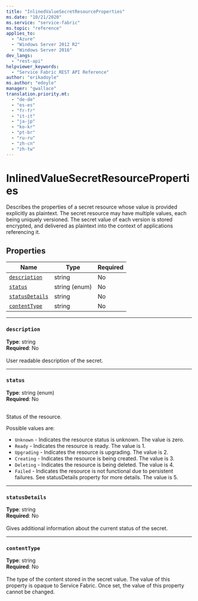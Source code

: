```yaml
---
title: "InlinedValueSecretResourceProperties"
ms.date: "10/21/2020"
ms.service: "service-fabric"
ms.topic: "reference"
applies_to: 
  - "Azure"
  - "Windows Server 2012 R2"
  - "Windows Server 2016"
dev_langs: 
  - "rest-api"
helpviewer_keywords: 
  - "Service Fabric REST API Reference"
author: "erikadoyle"
ms.author: "edoyle"
manager: "gwallace"
translation.priority.mt: 
  - "de-de"
  - "es-es"
  - "fr-fr"
  - "it-it"
  - "ja-jp"
  - "ko-kr"
  - "pt-br"
  - "ru-ru"
  - "zh-cn"
  - "zh-tw"
---
```

# InlinedValueSecretResourceProperties

Describes the properties of a secret resource whose value is provided explicitly as plaintext. The secret resource may have multiple values, each being uniquely versioned. The secret value of each version is stored encrypted, and delivered as plaintext into the context of applications referencing it.

## Properties
| Name | Type | Required |
| --- | --- | --- |
| [`description`](#description) | string | No |
| [`status`](#status) | string (enum) | No |
| [`statusDetails`](#statusdetails) | string | No |
| [`contentType`](#contenttype) | string | No |

____
### `description`
__Type__: string <br/>
__Required__: No<br/>
<br/>
User readable description of the secret.

____
### `status`
__Type__: string (enum) <br/>
__Required__: No<br/>
<br/>


Status of the resource.

Possible values are: 

  - `Unknown` - Indicates the resource status is unknown. The value is zero.
  - `Ready` - Indicates the resource is ready. The value is 1.
  - `Upgrading` - Indicates the resource is upgrading. The value is 2.
  - `Creating` - Indicates the resource is being created. The value is 3.
  - `Deleting` - Indicates the resource is being deleted. The value is 4.
  - `Failed` - Indicates the resource is not functional due to persistent failures. See statusDetails property for more details. The value is 5.



____
### `statusDetails`
__Type__: string <br/>
__Required__: No<br/>
<br/>
Gives additional information about the current status of the secret.

____
### `contentType`
__Type__: string <br/>
__Required__: No<br/>
<br/>
The type of the content stored in the secret value. The value of this property is opaque to Service Fabric. Once set, the value of this property cannot be changed.
